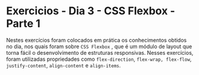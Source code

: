 # Exercicios - Dia 3 - CSS Flexbox - Parte 1
Nestes exercícios foram colocados em prática os conhecimentos obtidos no dia, nos quais foram sobre `CSS Flexbox` , que é um módulo de layout que torna fácil o desenvolvimento de estruturas responsivas. Nesses exercícios, foram utilizadas propriedades como `flex-direction`, `flex-wrap, flex-flow`, `justify-content`, `align-content` e `align-items`.